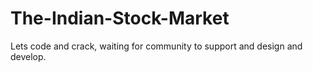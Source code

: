 # The-Indian-Stock-Market
Lets code and crack, waiting for community to support and design and develop.
